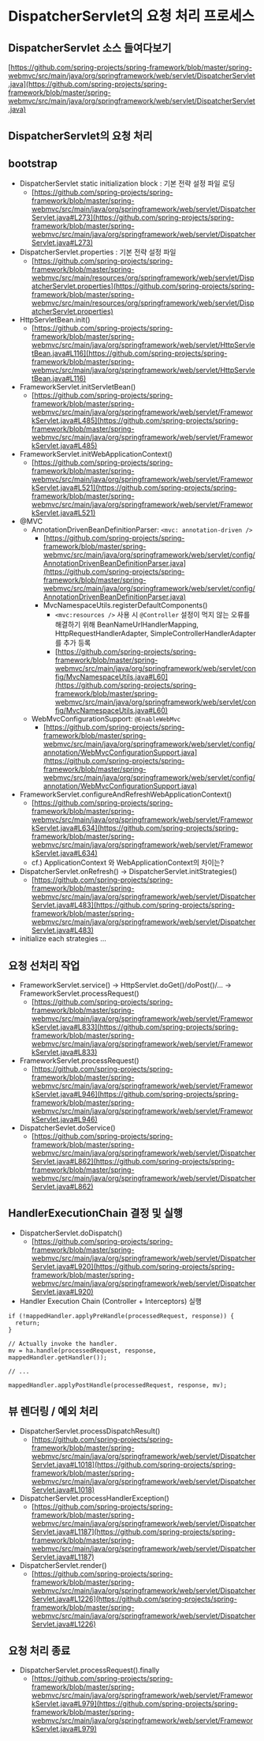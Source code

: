 # DispatcherServlet의 요청 처리 프로세스

## DispatcherServlet 소스 들여다보기

[https://github.com/spring-projects/spring-framework/blob/master/spring-webmvc/src/main/java/org/springframework/web/servlet/DispatcherServlet.java](https://github.com/spring-projects/spring-framework/blob/master/spring-webmvc/src/main/java/org/springframework/web/servlet/DispatcherServlet.java)

## DispatcherServlet의 요청 처리

## bootstrap

* DispatcherServlet static initialization block : 기본 전략 설정 파일 로딩
    * [https://github.com/spring-projects/spring-framework/blob/master/spring-webmvc/src/main/java/org/springframework/web/servlet/DispatcherServlet.java#L273](https://github.com/spring-projects/spring-framework/blob/master/spring-webmvc/src/main/java/org/springframework/web/servlet/DispatcherServlet.java#L273)
* DispatcherServlet.properties : 기본 전략 설정 파일
    * [https://github.com/spring-projects/spring-framework/blob/master/spring-webmvc/src/main/resources/org/springframework/web/servlet/DispatcherServlet.properties](https://github.com/spring-projects/spring-framework/blob/master/spring-webmvc/src/main/resources/org/springframework/web/servlet/DispatcherServlet.properties)
* HttpServletBean.init()
    * [https://github.com/spring-projects/spring-framework/blob/master/spring-webmvc/src/main/java/org/springframework/web/servlet/HttpServletBean.java#L116](https://github.com/spring-projects/spring-framework/blob/master/spring-webmvc/src/main/java/org/springframework/web/servlet/HttpServletBean.java#L116)
* FrameworkServlet.initServletBean()
    * [https://github.com/spring-projects/spring-framework/blob/master/spring-webmvc/src/main/java/org/springframework/web/servlet/FrameworkServlet.java#L485](https://github.com/spring-projects/spring-framework/blob/master/spring-webmvc/src/main/java/org/springframework/web/servlet/FrameworkServlet.java#L485)
* FrameworkServlet.initWebApplicationContext()
    * [https://github.com/spring-projects/spring-framework/blob/master/spring-webmvc/src/main/java/org/springframework/web/servlet/FrameworkServlet.java#L521](https://github.com/spring-projects/spring-framework/blob/master/spring-webmvc/src/main/java/org/springframework/web/servlet/FrameworkServlet.java#L521)
* @MVC
    * AnnotationDrivenBeanDefinitionParser: `<mvc: annotation-driven />`
        * [https://github.com/spring-projects/spring-framework/blob/master/spring-webmvc/src/main/java/org/springframework/web/servlet/config/AnnotationDrivenBeanDefinitionParser.java](https://github.com/spring-projects/spring-framework/blob/master/spring-webmvc/src/main/java/org/springframework/web/servlet/config/AnnotationDrivenBeanDefinitionParser.java)
        * MvcNamespaceUtils.registerDefaultComponents()
            * `<mvc:resources />` 사용 시 `@Controller` 설정이 먹지 않는 오류를 해결하기 위해
            BeanNameUrlHandlerMapping, HttpRequestHandlerAdapter, SimpleControllerHandlerAdapter 를 추가 등록
            * [https://github.com/spring-projects/spring-framework/blob/master/spring-webmvc/src/main/java/org/springframework/web/servlet/config/MvcNamespaceUtils.java#L60](https://github.com/spring-projects/spring-framework/blob/master/spring-webmvc/src/main/java/org/springframework/web/servlet/config/MvcNamespaceUtils.java#L60)
    * WebMvcConfigurationSupport: `@EnableWebMvc`
        * [https://github.com/spring-projects/spring-framework/blob/master/spring-webmvc/src/main/java/org/springframework/web/servlet/config/annotation/WebMvcConfigurationSupport.java](https://github.com/spring-projects/spring-framework/blob/master/spring-webmvc/src/main/java/org/springframework/web/servlet/config/annotation/WebMvcConfigurationSupport.java)
* FrameworkServlet.configureAndRefreshWebApplicationContext()
    * [https://github.com/spring-projects/spring-framework/blob/master/spring-webmvc/src/main/java/org/springframework/web/servlet/FrameworkServlet.java#L634](https://github.com/spring-projects/spring-framework/blob/master/spring-webmvc/src/main/java/org/springframework/web/servlet/FrameworkServlet.java#L634)
    * cf.) ApplicationContext 와 WebApplicationContext의 차이는?
* DispatcherServlet.onRefresh() -> DispatcherServlet.initStrategies()
    * [https://github.com/spring-projects/spring-framework/blob/master/spring-webmvc/src/main/java/org/springframework/web/servlet/DispatcherServlet.java#L483](https://github.com/spring-projects/spring-framework/blob/master/spring-webmvc/src/main/java/org/springframework/web/servlet/DispatcherServlet.java#L483)
* initialize each strategies ...

## 요청 선처리 작업

* FrameworkServlet.service() -> HttpServlet.doGet()/doPost()/... -> FrameworkServlet.processRequest()
    * [https://github.com/spring-projects/spring-framework/blob/master/spring-webmvc/src/main/java/org/springframework/web/servlet/FrameworkServlet.java#L833](https://github.com/spring-projects/spring-framework/blob/master/spring-webmvc/src/main/java/org/springframework/web/servlet/FrameworkServlet.java#L833)
* FrameworkServlet.processRequest()
    * [https://github.com/spring-projects/spring-framework/blob/master/spring-webmvc/src/main/java/org/springframework/web/servlet/FrameworkServlet.java#L946](https://github.com/spring-projects/spring-framework/blob/master/spring-webmvc/src/main/java/org/springframework/web/servlet/FrameworkServlet.java#L946)
* DispatcherSevlet.doService()
    * [https://github.com/spring-projects/spring-framework/blob/master/spring-webmvc/src/main/java/org/springframework/web/servlet/DispatcherServlet.java#L862](https://github.com/spring-projects/spring-framework/blob/master/spring-webmvc/src/main/java/org/springframework/web/servlet/DispatcherServlet.java#L862)

## HandlerExecutionChain 결정 및 실행

* DispatcherServlet.doDispatch()
    * [https://github.com/spring-projects/spring-framework/blob/master/spring-webmvc/src/main/java/org/springframework/web/servlet/DispatcherServlet.java#L920](https://github.com/spring-projects/spring-framework/blob/master/spring-webmvc/src/main/java/org/springframework/web/servlet/DispatcherServlet.java#L920)
* Handler Execution Chain (Controller + Interceptors) 실행

```
if (!mappedHandler.applyPreHandle(processedRequest, response)) {
  return;
}

// Actually invoke the handler.
mv = ha.handle(processedRequest, response, mappedHandler.getHandler());

// ...

mappedHandler.applyPostHandle(processedRequest, response, mv);
```

## 뷰 렌더링 / 예외 처리

* DispatcherServlet.processDispatchResult()
    * [https://github.com/spring-projects/spring-framework/blob/master/spring-webmvc/src/main/java/org/springframework/web/servlet/DispatcherServlet.java#L1018](https://github.com/spring-projects/spring-framework/blob/master/spring-webmvc/src/main/java/org/springframework/web/servlet/DispatcherServlet.java#L1018)
* DispatcherServlet.processHandlerException()
    * [https://github.com/spring-projects/spring-framework/blob/master/spring-webmvc/src/main/java/org/springframework/web/servlet/DispatcherServlet.java#L1187](https://github.com/spring-projects/spring-framework/blob/master/spring-webmvc/src/main/java/org/springframework/web/servlet/DispatcherServlet.java#L1187)
* DispatcherServlet.render()
    * [https://github.com/spring-projects/spring-framework/blob/master/spring-webmvc/src/main/java/org/springframework/web/servlet/DispatcherServlet.java#L1226](https://github.com/spring-projects/spring-framework/blob/master/spring-webmvc/src/main/java/org/springframework/web/servlet/DispatcherServlet.java#L1226)

## 요청 처리 종료

* DispatcherServlet.processRequest().finally
    * [https://github.com/spring-projects/spring-framework/blob/master/spring-webmvc/src/main/java/org/springframework/web/servlet/FrameworkServlet.java#L979](https://github.com/spring-projects/spring-framework/blob/master/spring-webmvc/src/main/java/org/springframework/web/servlet/FrameworkServlet.java#L979)
